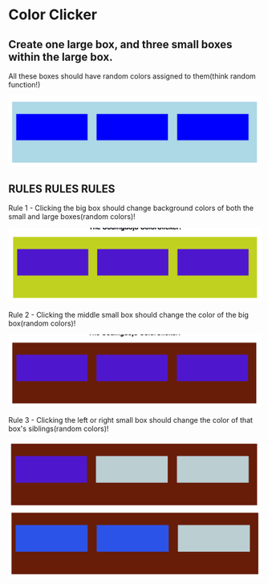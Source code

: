 # Color Clicker

## Create one large box, and three small boxes within the large box.
All these boxes should have random colors assigned to them(think random
function!)

![](assests/image1.png?raw=true)

## RULES RULES RULES

Rule 1 - Clicking the big box should change background colors of both
the small and large boxes(random colors)!

![](assests/image2.png?raw=true)

Rule 2 -  Clicking the middle small box should change the color of the
big box(random colors)!

![](assests/image3.png?raw=true)

Rule 3 - Clicking the left or right small box should change the color
of that box's siblings(random colors)!

![](assests/image4.png?raw=true)
![](assests/image5.png?raw=true)
